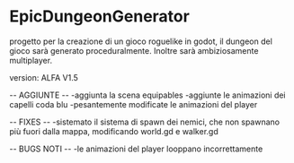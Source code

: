 # EpicDungeonGenerator
progetto per la creazione di un gioco roguelike in godot, il dungeon del gioco sarà generato proceduralmente. Inoltre sarà ambiziosamente multiplayer.


version: ALFA V1.5

-- AGGIUNTE --
-aggiunta la scena equipables
-aggiunte le animazioni dei capelli coda blu
-pesantemente modificate le animazioni del player

-- FIXES --
-sistemato il sistema di spawn dei nemici, che non spawnano più fuori dalla mappa, modificando world.gd e walker.gd

-- BUGS NOTI --
-le animazioni del player looppano incorrettamente
